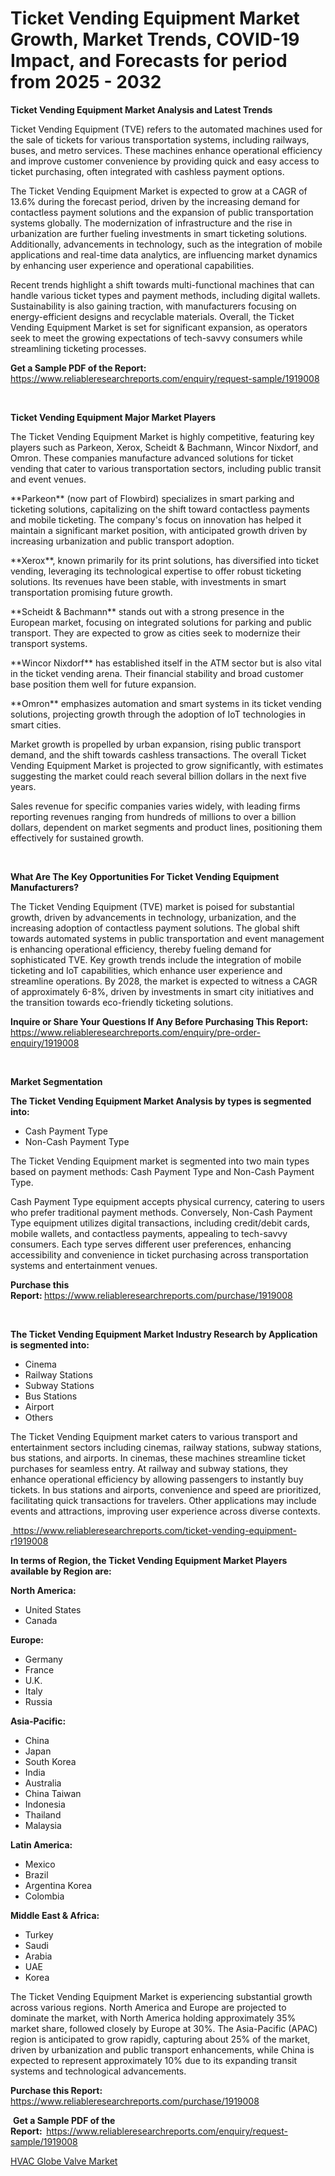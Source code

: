 <p><h1>Ticket Vending Equipment Market Growth, Market Trends, COVID-19 Impact, and Forecasts for period from 2025 - 2032</h1></p><p><strong>Ticket Vending Equipment Market Analysis and Latest Trends</strong></p>
<p><p>Ticket Vending Equipment (TVE) refers to the automated machines used for the sale of tickets for various transportation systems, including railways, buses, and metro services. These machines enhance operational efficiency and improve customer convenience by providing quick and easy access to ticket purchasing, often integrated with cashless payment options.</p><p>The Ticket Vending Equipment Market is expected to grow at a CAGR of 13.6% during the forecast period, driven by the increasing demand for contactless payment solutions and the expansion of public transportation systems globally. The modernization of infrastructure and the rise in urbanization are further fueling investments in smart ticketing solutions. Additionally, advancements in technology, such as the integration of mobile applications and real-time data analytics, are influencing market dynamics by enhancing user experience and operational capabilities.</p><p>Recent trends highlight a shift towards multi-functional machines that can handle various ticket types and payment methods, including digital wallets. Sustainability is also gaining traction, with manufacturers focusing on energy-efficient designs and recyclable materials. Overall, the Ticket Vending Equipment Market is set for significant expansion, as operators seek to meet the growing expectations of tech-savvy consumers while streamlining ticketing processes.</p></p>
<p><strong>Get a Sample PDF of the Report:&nbsp;</strong> <a href="https://www.reliableresearchreports.com/enquiry/request-sample/1919008?utm_campaign=2246&utm_medium=2&utm_source=Github&utm_content=ia&utm_term=28032025&utm_id=ticket-vending-equipment">https://www.reliableresearchreports.com/enquiry/request-sample/1919008</a></p>
<p>&nbsp;</p>
<p><strong>Ticket Vending Equipment Major Market Players</strong></p>
<p><p>The Ticket Vending Equipment Market is highly competitive, featuring key players such as Parkeon, Xerox, Scheidt & Bachmann, Wincor Nixdorf, and Omron. These companies manufacture advanced solutions for ticket vending that cater to various transportation sectors, including public transit and event venues.</p><p>**Parkeon** (now part of Flowbird) specializes in smart parking and ticketing solutions, capitalizing on the shift toward contactless payments and mobile ticketing. The company's focus on innovation has helped it maintain a significant market position, with anticipated growth driven by increasing urbanization and public transport adoption.</p><p>**Xerox**, known primarily for its print solutions, has diversified into ticket vending, leveraging its technological expertise to offer robust ticketing solutions. Its revenues have been stable, with investments in smart transportation promising future growth.</p><p>**Scheidt & Bachmann** stands out with a strong presence in the European market, focusing on integrated solutions for parking and public transport. They are expected to grow as cities seek to modernize their transport systems.</p><p>**Wincor Nixdorf** has established itself in the ATM sector but is also vital in the ticket vending arena. Their financial stability and broad customer base position them well for future expansion.</p><p>**Omron** emphasizes automation and smart systems in its ticket vending solutions, projecting growth through the adoption of IoT technologies in smart cities.</p><p>Market growth is propelled by urban expansion, rising public transport demand, and the shift towards cashless transactions. The overall Ticket Vending Equipment Market is projected to grow significantly, with estimates suggesting the market could reach several billion dollars in the next five years.</p><p>Sales revenue for specific companies varies widely, with leading firms reporting revenues ranging from hundreds of millions to over a billion dollars, dependent on market segments and product lines, positioning them effectively for sustained growth.</p></p>
<p>&nbsp;</p>
<p><strong>What Are The Key Opportunities For Ticket Vending Equipment Manufacturers?</strong></p>
<p><p>The Ticket Vending Equipment (TVE) market is poised for substantial growth, driven by advancements in technology, urbanization, and the increasing adoption of contactless payment solutions. The global shift towards automated systems in public transportation and event management is enhancing operational efficiency, thereby fueling demand for sophisticated TVE. Key growth trends include the integration of mobile ticketing and IoT capabilities, which enhance user experience and streamline operations. By 2028, the market is expected to witness a CAGR of approximately 6-8%, driven by investments in smart city initiatives and the transition towards eco-friendly ticketing solutions.</p></p>
<p><strong>Inquire or Share Your Questions If Any Before Purchasing This Report:</strong> <a href="https://www.reliableresearchreports.com/enquiry/pre-order-enquiry/1919008?utm_campaign=2246&utm_medium=2&utm_source=Github&utm_content=ia&utm_term=28032025&utm_id=ticket-vending-equipment">https://www.reliableresearchreports.com/enquiry/pre-order-enquiry/1919008</a></p>
<p>&nbsp;</p>
<p><strong>Market Segmentation</strong></p>
<p><strong>The Ticket Vending Equipment Market Analysis by types is segmented into:</strong></p>
<p><ul><li>Cash Payment Type</li><li>Non-Cash Payment Type</li></ul></p>
<p><p>The Ticket Vending Equipment market is segmented into two main types based on payment methods: Cash Payment Type and Non-Cash Payment Type. </p><p>Cash Payment Type equipment accepts physical currency, catering to users who prefer traditional payment methods. Conversely, Non-Cash Payment Type equipment utilizes digital transactions, including credit/debit cards, mobile wallets, and contactless payments, appealing to tech-savvy consumers. Each type serves different user preferences, enhancing accessibility and convenience in ticket purchasing across transportation systems and entertainment venues.</p></p>
<p><strong>Purchase this Report:&nbsp;</strong><a href="https://www.reliableresearchreports.com/purchase/1919008?utm_campaign=2246&utm_medium=2&utm_source=Github&utm_content=ia&utm_term=28032025&utm_id=ticket-vending-equipment">https://www.reliableresearchreports.com/purchase/1919008</a></p>
<p>&nbsp;</p>
<p><strong>The Ticket Vending Equipment Market Industry Research by Application is segmented into:</strong></p>
<p><ul><li>Cinema</li><li>Railway Stations</li><li>Subway Stations</li><li>Bus Stations</li><li>Airport</li><li>Others</li></ul></p>
<p><p>The Ticket Vending Equipment market caters to various transport and entertainment sectors including cinemas, railway stations, subway stations, bus stations, and airports. In cinemas, these machines streamline ticket purchases for seamless entry. At railway and subway stations, they enhance operational efficiency by allowing passengers to instantly buy tickets. In bus stations and airports, convenience and speed are prioritized, facilitating quick transactions for travelers. Other applications may include events and attractions, improving user experience across diverse contexts.</p></p>
<p><a href="https://www.reliableresearchreports.com/ticket-vending-equipment-r1919008?utm_campaign=2246&utm_medium=2&utm_source=Github&utm_content=ia&utm_term=28032025&utm_id=ticket-vending-equipment">&nbsp;https://www.reliableresearchreports.com/ticket-vending-equipment-r1919008</a></p>
<p><strong>In terms of Region, the Ticket Vending Equipment Market Players available by Region are:</strong></p>
<p>
    <p> <strong> North America: </strong>
        <ul>
            <li>United States</li>
            <li>Canada</li>
        </ul>
        </p> 
    <p> <strong> Europe: </strong>
        <ul>
            <li>Germany</li>
            <li>France</li>
            <li>U.K.</li>
            <li>Italy</li>
            <li>Russia</li>
        </ul>
        </p> 
    <p> <strong> Asia-Pacific: </strong>
        <ul>
            <li>China</li>
            <li>Japan</li>
            <li>South Korea</li>
            <li>India</li>
            <li>Australia</li>
            <li>China Taiwan</li>
            <li>Indonesia</li>
            <li>Thailand</li>
            <li>Malaysia</li>
        </ul>
        </p> 
    <p> <strong> Latin America: </strong>
        <ul>
            <li>Mexico</li>
            <li>Brazil</li>
            <li>Argentina Korea</li>
            <li>Colombia</li>
        </ul>
        </p> 
    <p> <strong> Middle East & Africa: </strong>
        <ul>
            <li>Turkey</li>
            <li>Saudi</li>
            <li>Arabia</li>
            <li>UAE</li>
            <li>Korea</li>
        </ul>
    </p>
    </p>
<p><p>The Ticket Vending Equipment Market is experiencing substantial growth across various regions. North America and Europe are projected to dominate the market, with North America holding approximately 35% market share, followed closely by Europe at 30%. The Asia-Pacific (APAC) region is anticipated to grow rapidly, capturing about 25% of the market, driven by urbanization and public transport enhancements, while China is expected to represent approximately 10% due to its expanding transit systems and technological advancements.</p></p>
<p><strong>Purchase this Report: </strong><a href="https://www.reliableresearchreports.com/purchase/1919008?utm_campaign=2246&utm_medium=2&utm_source=Github&utm_content=ia&utm_term=28032025&utm_id=ticket-vending-equipment">https://www.reliableresearchreports.com/purchase/1919008</a></p>
<p>&nbsp;<strong>Get a Sample PDF of the Report:&nbsp;&nbsp;</strong><a href="https://www.reliableresearchreports.com/enquiry/request-sample/1919008?utm_campaign=2246&utm_medium=2&utm_source=Github&utm_content=ia&utm_term=28032025&utm_id=ticket-vending-equipment">https://www.reliableresearchreports.com/enquiry/request-sample/1919008</a></p>
<p><strong></strong></p>
<p><p><a href="https://github.com/MonroeBullock54/Market-Research-Report-List-2/blob/main/hvac-globe-valve-market.md?utm_campaign=2246&utm_medium=2&utm_source=Github&utm_content=ia&utm_term=28032025&utm_id=ticket-vending-equipment">HVAC Globe Valve Market</a></p></p>
